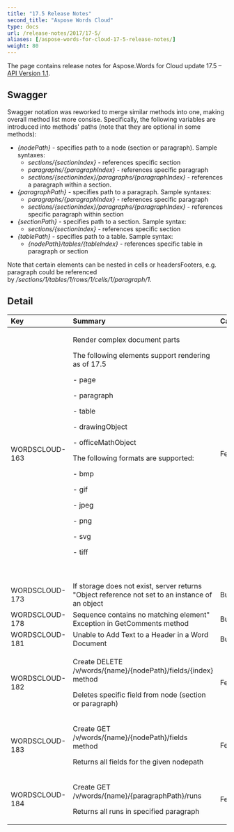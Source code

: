 ```yaml
---
title: "17.5 Release Notes"
second_title: "Aspose Words Cloud"
type: docs
url: /release-notes/2017/17-5/
aliases: [/aspose-words-for-cloud-17-5-release-notes/]
weight: 80
---
```


The page contains release notes for Aspose.Words for Cloud update 17.5 – [API Version 1.1](http://api.aspose.com/v1.1/swagger/ui/index).

## Swagger

Swagger notation was reworked to merge similar methods into one, making overall method list more consise. Specifically, the following variables are introduced into methods' paths (note that they are optional in some methods):

- *{nodePath}* - specifies path to a node (section or paragraph). Sample syntaxes:
  - *sections/{sectionIndex}* - references specific section
  - *paragraphs/{paragraphIndex}* - references specific paragraph
  - *sections/{sectionIndex}/paragraphs/{paragraphIndex}* - references a paragraph within a section.
- *{paragraphPath}* - specifies path to a paragraph. Sample syntaxes:
  - *paragraphs/{paragraphIndex}* - references specific paragraph
  - *sections/{sectionIndex}/paragraphs/{paragraphIndex}* - references specific paragraph within section
- *{sectionPath}* - specifies path to a section. Sample syntax:
  - *sections/{sectionIndex}* - references specific section
- *{tablePath}* - specifies path to a table. Sample syntax:
  - *{nodePath}/tables/{tableIndex}* - references specific table in paragraph or section

Note that certain elements can be nested in cells or headersFooters, e.g. paragraph could be referenced by */sections/1/tables/1/rows/1/cells/1/paragraph/1*.

## Detail

|Key|Summary|Category|
| :- | :- | :- |
|WORDSCLOUD-163|<p>Render complex document parts</p><p>The following elements support rendering as of 17.5</p><p>- page</p><p>- paragraph</p><p>- table</p><p>- drawingObject</p><p>- officeMathObject</p><p>The following formats are supported:</p><p>- bmp</p><p>- gif</p><p>- jpeg</p><p>- png</p><p>- svg</p><p>- tiff</p><p> </p>|Feature|
|WORDSCLOUD-173|If storage does not exist, server returns "Object reference not set to an instance of an object|Bug|
|WORDSCLOUD-178|Sequence contains no matching element" Exception in GetComments method|Bug|
|WORDSCLOUD-181|Unable to Add Text to a Header in a Word Document|Bug|
|WORDSCLOUD-182 |<p>Create DELETE /v/words/{name}/{nodePath}/fields/{index} method</p><p>Deletes specific field from node (section or paragraph)</p>|Feature|
|WORDSCLOUD-183 |<p>Create GET /v/words/{name}/{nodePath}/fields method</p><p>Returns all fields for the given nodepath</p>|Feature|
|WORDSCLOUD-184|<p>Create GET /v/words/{name}/{paragraphPath}/runs</p><p>Returns all runs in specified paragraph</p>|Feature|

